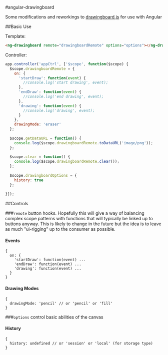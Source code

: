 #angular-drawingboard

Some modifications and reworkings to [drawingboard.js](https://github.com/Leimi/drawingboard.js) for use with Angular

##Basic Use

Template:

```html
<ng-drawingboard remote="drawingboardRemote" options="options"></ng-drawingboard>
```

Controller:

```javascript
app.controller('appCtrl', ['$scope', function($scope) {
  $scope.drawingboardRemote = {
    on: {
      'startDraw': function(event) {
        //console.log('start drawing', event);
      },
      'endDraw': function(event) {
        //console.log('end drawing', event);
      },
      'drawing': function(event) {
        //console.log('drawing', event);
      }
    },
    drawingMode: 'eraser'
  };
  
  $scope.getDataURL = function() {
    console.log($scope.drawingboardRemote.toDataURL('image/png'));
  };
  
  $scope.clear = function() {
    console.log($scope.drawingboardRemote.clear());
  };
  
  $scope.drawingboardOptions = {
    history: true
  };
  
}]);
```

##Controls

###`remote`
button hooks. Hopefully this will give a way of balancing complex scope patterns with functions that will typically be linked up to buttons anyway. This is likely to change in the future but the idea is to leave as much "ui-rigging" up to the consumer as possible.

#### Events
```
{
  on: {
    'startDraw': function(event) ...
    'endDraw': function(event) ...
    'drawing': function(event) ...
  }
}
```
#### Drawing Modes
```
{
  drawingMode: 'pencil' // or 'pencil' or 'fill'
}
```

###`options`
control basic abilities of the canvas

#### History
```
{
  history: undefined // or 'session' or 'local' (for storage type)
}
```